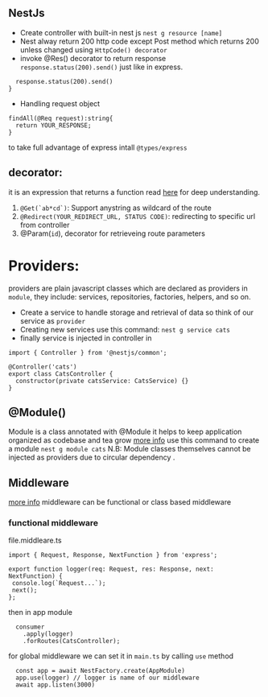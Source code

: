 ## NestJs
-   Create controller with built-in nest js `nest g resource [name]`
- Nest alway return 200 http code except Post method which returns 200 unless changed using `HttpCode() decorator`
- invoke @Res() decorator to return response `response.status(200).send()` just like in express.

``` ex: findAll(@Res response) {
  response.status(200).send()
}
```

- Handling request object

```
findAll(@Req request):string{
  return YOUR_RESPONSE;
}
```
to take full advantage of express intall `@types/express`

## decorator:
it is an expression that returns a function read [here](https://docs.nestjs.com/custom-decorators) for deep understanding.


1. ``` @Get(`ab*cd`) ```: Support anystring as wildcard of the route
2. ``` @Redirect(YOUR_REDIRECT_URL, STATUS CODE) ```: redirecting to specific url from controller
3. @Param(`id`), decorator for retrieveing route parameters

# Providers:
providers are plain javascript classes which are declared as providers in `module`, they include: services, repositories, factories, helpers, and so on.
- Create a service to handle storage and retrieval of data so think of our service as `provider`
- Creating new services use this command: `nest g service cats`
- finally service is injected in controller in 
``` 
import { Controller } from '@nestjs/common';

@Controller('cats')
export class CatsController {
  constructor(private catsService: CatsService) {}
}

 ```
## @Module()
Module is a class annotated with @Module it helps to keep application organized as codebase and tea grow [more info](https://docs.nestjs.com/modules)
use this command to create  a module `nest g module cats`
N.B: Module classes themselves cannot be injected as providers due to circular dependency .

## Middleware 
[more info](https://docs.nestjs.com/middleware)
middleware can be functional or class based middleware 
### functional middleware 
 file.middleare.ts
 ```
import { Request, Response, NextFunction } from 'express';

export function logger(req: Request, res: Response, next: NextFunction) {
  console.log(`Request...`);
  next();
};
```

then in app module

```
  consumer
    .apply(logger)
    .forRoutes(CatsController);
```
for global middleware we can set it in `main.ts` by calling  `use` method
``` 
  const app = await NestFactory.create(AppModule)
  app.use(logger) // logger is name of our middleware
  await app.listen(3000)
```